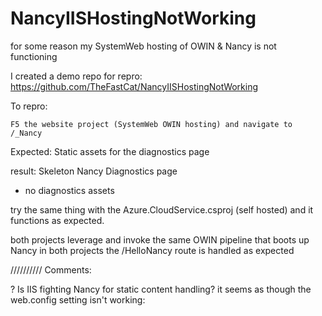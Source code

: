 NancyIISHostingNotWorking
=======================================

for some reason my SystemWeb hosting of OWIN & Nancy is not functioning

I created a demo repo for repro: https://github.com/TheFastCat/NancyIISHostingNotWorking

To repro:

	F5 the website project (SystemWeb OWIN hosting) and navigate to /_Nancy

Expected:
	Static assets for the diagnostics page

result:
	Skeleton Nancy Diagnostics page 

- no diagnostics assets

try the same thing with the Azure.CloudService.csproj (self hosted) and it functions as expected.

both projects leverage and invoke the same OWIN pipeline that boots up Nancy
in both projects the /HelloNancy route is handled as expected


////////// Comments:

? Is IIS fighting Nancy for static content handling? it seems as though the web.config setting isn't working:

  <appSettings>
    <add key="owin:HandleAllRequests" value="true" />
  </appSettings>
